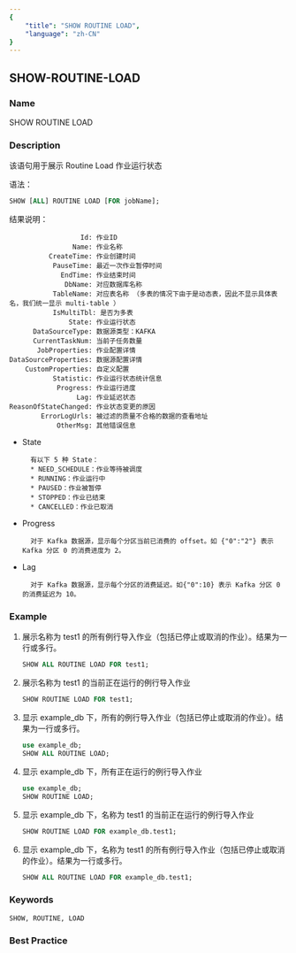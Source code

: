 ```yaml
---
{
    "title": "SHOW ROUTINE LOAD",
    "language": "zh-CN"
}
---
```


<!--
Licensed to the Apache Software Foundation (ASF) under one
or more contributor license agreements.  See the NOTICE file
distributed with this work for additional information
regarding copyright ownership.  The ASF licenses this file
to you under the Apache License, Version 2.0 (the
"License"); you may not use this file except in compliance
with the License.  You may obtain a copy of the License at

  http://www.apache.org/licenses/LICENSE-2.0

Unless required by applicable law or agreed to in writing,
software distributed under the License is distributed on an
"AS IS" BASIS, WITHOUT WARRANTIES OR CONDITIONS OF ANY
KIND, either express or implied.  See the License for the
specific language governing permissions and limitations
under the License.
-->

## SHOW-ROUTINE-LOAD

### Name

SHOW ROUTINE LOAD

### Description

该语句用于展示 Routine Load 作业运行状态

语法：

```sql
SHOW [ALL] ROUTINE LOAD [FOR jobName];
```

结果说明：

```
                  Id: 作业ID
                Name: 作业名称
          CreateTime: 作业创建时间
           PauseTime: 最近一次作业暂停时间
             EndTime: 作业结束时间
              DbName: 对应数据库名称
           TableName: 对应表名称 （多表的情况下由于是动态表，因此不显示具体表名，我们统一显示 multi-table ）
           IsMultiTbl: 是否为多表
               State: 作业运行状态
      DataSourceType: 数据源类型：KAFKA
      CurrentTaskNum: 当前子任务数量
       JobProperties: 作业配置详情
DataSourceProperties: 数据源配置详情
    CustomProperties: 自定义配置
           Statistic: 作业运行状态统计信息
            Progress: 作业运行进度
                 Lag: 作业延迟状态
ReasonOfStateChanged: 作业状态变更的原因
        ErrorLogUrls: 被过滤的质量不合格的数据的查看地址
            OtherMsg: 其他错误信息
```

* State
  
        有以下 5 种 State：
        * NEED_SCHEDULE：作业等待被调度
        * RUNNING：作业运行中
        * PAUSED：作业被暂停
        * STOPPED：作业已结束
        * CANCELLED：作业已取消
    
* Progress
  
        对于 Kafka 数据源，显示每个分区当前已消费的 offset。如 {"0":"2"} 表示 Kafka 分区 0 的消费进度为 2。
    
* Lag
  
        对于 Kafka 数据源，显示每个分区的消费延迟。如{"0":10} 表示 Kafka 分区 0 的消费延迟为 10。

### Example

1. 展示名称为 test1 的所有例行导入作业（包括已停止或取消的作业）。结果为一行或多行。

    ```sql
    SHOW ALL ROUTINE LOAD FOR test1;
    ```

2. 展示名称为 test1 的当前正在运行的例行导入作业

    ```sql
    SHOW ROUTINE LOAD FOR test1;
    ```

3. 显示 example_db 下，所有的例行导入作业（包括已停止或取消的作业）。结果为一行或多行。

    ```sql
    use example_db;
    SHOW ALL ROUTINE LOAD;
    ```

4. 显示 example_db 下，所有正在运行的例行导入作业

    ```sql
    use example_db;
    SHOW ROUTINE LOAD;
    ```

5. 显示 example_db 下，名称为 test1 的当前正在运行的例行导入作业

    ```sql
    SHOW ROUTINE LOAD FOR example_db.test1;
    ```

6. 显示 example_db 下，名称为 test1 的所有例行导入作业（包括已停止或取消的作业）。结果为一行或多行。

    ```sql
    SHOW ALL ROUTINE LOAD FOR example_db.test1;
    ```

### Keywords

    SHOW, ROUTINE, LOAD

### Best Practice

